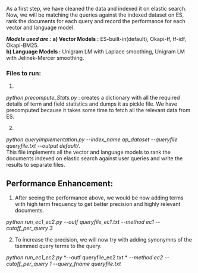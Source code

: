 As a first step, we have cleaned the data and indexed it on elastic search. Now, we will be matching the queries against the indexed dataset on ES, rank the documents for each query and record the performance for each vector and language model.

**_Models used are :_** 
**a) Vector Models :** ES-built-in(default), Okapi-tf, tf-idf, Okapi-BM25.  
**b) Language Models :** Unigram LM with Laplace smoothing, Unigram LM with Jelinek-Mercer smoothing.


### Files to run:   
1.
*python precompute_Stats.py* : creates a dictionary with all the required details of term and field statistics and dumps it as pickle file. We have precomputed because it takes some time to fetch all the relevant data from ES.

2.
*python queryImplementation.py*
*--index_name ap_dataset*
*--queryfile queryfile.txt*
*--output default/*.  
This file implements all the vector and language models to rank the documents indexed on elastic search against user queries and write the results to separate files.


## Performance Enhancement:

1. After seeing the performance above, we would be now adding terms with high term frequency to get better precision and highly relevant documents.

*python run_ec1_ec2.py*
*--outf queryfile_ec1.txt*
*--method ec1 --cutoff_per_query 3*

2. To increase the precision, we will now try with adding synonymns of the tsemmed query terms to the query. 

*python run_ec1_ec2.py*
*--outf queryfile_ec2.txt *
*--method ec2*
*--cutoff_per_query 1*
*--query_fname queryfile.txt*
